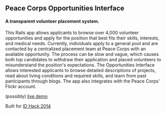 ## Peace Corps Opportunities Interface
#### A transparent volunteer placement system.

This Rails app allows applicants to browse over 4,000 volunteer opportunities and apply for the position that best fits their skills, interests, and medical needs. Currently, individuals apply to a general pool and are contacted by a centralized placement team at Peace Corps with an available opportunity. The process can be slow and vague, which causes both top candidates to withdraw their application and placed volunteers to misunderstand the position's expectations. The Opportunities Interface allows interested applicants to browse detailed descriptions of projects, read about living conditions and required skills, and learn from past participants through blogs. The app also integrates with the Peace Corps' Flickr account.

(possibly) [live demo](http://peace-corps-search.herokuapp.com)

Built for [ID Hack 2014](http://idhack.developersfordevelopment.org)